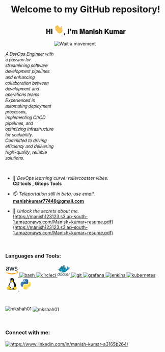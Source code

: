 <h1 align="center"> <b>Welcome to my GitHub repository!</b></h1>
<h2 align="center"><strong> 𝐇𝐢 <img align="" alt="Coder GIF" height=30 width=30 src="https://github.com/MKshah01/Mkshah01/blob/main/hi.gif" />, 𝐈'𝐦 𝐌𝐚𝐧𝐢𝐬𝐡 𝐊𝐮𝐦𝐚𝐫 </strong></h2></h2> 

<img align="right" alt="Wait a movement" height=350 width=350 src="https://github.com/MKshah01/Mkshah01/blob/main/devops_img.png" />
</br>

<p align="left"> 𝐴 𝐷𝑒𝑣𝑂𝑝𝑠 𝐸𝑛𝑔𝑖𝑛𝑒𝑒𝑟 𝑤𝑖𝑡ℎ 𝑎 𝑝𝑎𝑠𝑠𝑖𝑜𝑛 𝑓𝑜𝑟 𝑠𝑡𝑟𝑒𝑎𝑚𝑙𝑖𝑛𝑖𝑛𝑔 𝑠𝑜𝑓𝑡𝑤𝑎𝑟𝑒 𝑑𝑒𝑣𝑒𝑙𝑜𝑝𝑚𝑒𝑛𝑡 𝑝𝑖𝑝𝑒𝑙𝑖𝑛𝑒𝑠 𝑎𝑛𝑑 𝑒𝑛ℎ𝑎𝑛𝑐𝑖𝑛𝑔 𝑐𝑜𝑙𝑙𝑎𝑏𝑜𝑟𝑎𝑡𝑖𝑜𝑛 𝑏𝑒𝑡𝑤𝑒𝑒𝑛 𝑑𝑒𝑣𝑒𝑙𝑜𝑝𝑚𝑒𝑛𝑡 𝑎𝑛𝑑 𝑜𝑝𝑒𝑟𝑎𝑡𝑖𝑜𝑛𝑠 𝑡𝑒𝑎𝑚𝑠. 𝐸𝑥𝑝𝑒𝑟𝑖𝑒𝑛𝑐𝑒𝑑 𝑖𝑛 𝑎𝑢𝑡𝑜𝑚𝑎𝑡𝑖𝑛𝑔 𝑑𝑒𝑝𝑙𝑜𝑦𝑚𝑒𝑛𝑡 𝑝𝑟𝑜𝑐𝑒𝑠𝑠𝑒𝑠, 𝑖𝑚𝑝𝑙𝑒𝑚𝑒𝑛𝑡𝑖𝑛𝑔 𝐶𝐼/𝐶𝐷 𝑝𝑖𝑝𝑒𝑙𝑖𝑛𝑒𝑠, 𝑎𝑛𝑑 𝑜𝑝𝑡𝑖𝑚𝑖𝑧𝑖𝑛𝑔 𝑖𝑛𝑓𝑟𝑎𝑠𝑡𝑟𝑢𝑐𝑡𝑢𝑟𝑒 𝑓𝑜𝑟 𝑠𝑐𝑎𝑙𝑎𝑏𝑖𝑙𝑖𝑡𝑦. 𝐶𝑜𝑚𝑚𝑖𝑡𝑡𝑒𝑑 𝑡𝑜 𝑑𝑟𝑖𝑣𝑖𝑛𝑔 𝑒𝑓𝑓𝑖𝑐𝑖𝑒𝑛𝑐𝑦 𝑎𝑛𝑑 𝑑𝑒𝑙𝑖𝑣𝑒𝑟𝑖𝑛𝑔 ℎ𝑖𝑔ℎ-𝑞𝑢𝑎𝑙𝑖𝑡𝑦, 𝑟𝑒𝑙𝑖𝑎𝑏𝑙𝑒 𝑠𝑜𝑙𝑢𝑡𝑖𝑜𝑛𝑠. </p>

</br>

- 🌱 <i>DevOps learning curve: rollercoaster vibes.</i></br>
     **CD tools , Gitops Tools**

- 📫<i> Teleportation still in beta, use email.</i></br>
     **manishkumar77448@gmail.com**

- 📄<i> Unlock the secrets about me.</i></br>
     [https://manish123123.s3.ap-south-1.amazonaws.com/Manish+kumar+resume.pdf](https://manish123123.s3.ap-south-1.amazonaws.com/Manish+kumar+resume.pdf)

</p>

</br>

<h3 align="left">Languages and Tools:</h3>
<p align="left"> <a href="https://aws.amazon.com" target="_blank" rel="noreferrer"> <img src="https://raw.githubusercontent.com/devicons/devicon/master/icons/amazonwebservices/amazonwebservices-original-wordmark.svg" alt="aws" width="40" height="40"/> </a> <a href="https://www.gnu.org/software/bash/" target="_blank" rel="noreferrer"> <img src="https://www.vectorlogo.zone/logos/gnu_bash/gnu_bash-icon.svg" alt="bash" width="40" height="40"/> </a> <a href="https://circleci.com" target="_blank" rel="noreferrer"> <img src="https://www.vectorlogo.zone/logos/circleci/circleci-icon.svg" alt="circleci" width="40" height="40"/> </a> <a href="https://www.docker.com/" target="_blank" rel="noreferrer"> <img src="https://raw.githubusercontent.com/devicons/devicon/master/icons/docker/docker-original-wordmark.svg" alt="docker" width="40" height="40"/> </a> <a href="https://git-scm.com/" target="_blank" rel="noreferrer"> <img src="https://www.vectorlogo.zone/logos/git-scm/git-scm-icon.svg" alt="git" width="40" height="40"/> </a> <a href="https://grafana.com" target="_blank" rel="noreferrer"> <img src="https://www.vectorlogo.zone/logos/grafana/grafana-icon.svg" alt="grafana" width="40" height="40"/> </a> <a href="https://www.jenkins.io" target="_blank" rel="noreferrer"> <img src="https://www.vectorlogo.zone/logos/jenkins/jenkins-icon.svg" alt="jenkins" width="40" height="40"/> </a> <a href="https://kubernetes.io" target="_blank" rel="noreferrer"> <img src="https://www.vectorlogo.zone/logos/kubernetes/kubernetes-icon.svg" alt="kubernetes" width="40" height="40"/> </a> <a href="https://www.linux.org/" target="_blank" rel="noreferrer"> <img src="https://raw.githubusercontent.com/devicons/devicon/master/icons/linux/linux-original.svg" alt="linux" width="40" height="40"/> </a> <a href="https://www.python.org" target="_blank" rel="noreferrer"> <img src="https://raw.githubusercontent.com/devicons/devicon/master/icons/python/python-original.svg" alt="python" width="40" height="40"/> </a> </p>

</br>

<p><img align="left" src="https://github-readme-stats.vercel.app/api/top-langs?username=mkshah01&show_icons=true&locale=en&layout=compact" alt="mkshah01" /></p>

<p>&nbsp;<img align="center" src="https://github-readme-stats.vercel.app/api?username=mkshah01&show_icons=true&locale=en" alt="mkshah01" /></p>

<p><img align="center" src="https://github-readme-streak-stats.herokuapp.com/?user=mkshah01&" alt="" /></p>

<h3 align="left">Connect with me:</h3>
<p align="left">
<a href="https://linkedin.com/in/https://www.linkedin.com/in/manish-kumar-a3165b264/" target="blank"><img align="center" src="https://raw.githubusercontent.com/rahuldkjain/github-profile-readme-generator/master/src/images/icons/Social/linked-in-alt.svg" alt="https://www.linkedin.com/in/manish-kumar-a3165b264/" height="30" width="40" /></a>
</p>
